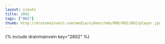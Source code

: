 ```yaml
--- 
layout: sieutv
title: 2802
tags: ["002"]
thumb: http://drainmainvein.com/media/videos/tmb/000/002/802/player.jpg
---
```

{% include drainmainvein key="2802" %} 
